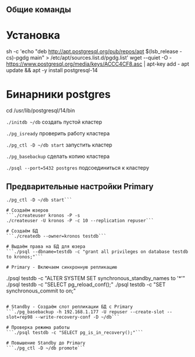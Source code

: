 ## Общие команды
# Установка
sh -c 'echo "deb http://apt.postgresql.org/pub/repos/apt $(lsb_release -cs)-pgdg main" > /etc/apt/sources.list.d/pgdg.list'
wget --quiet -O - https://www.postgresql.org/media/keys/ACCC4CF8.asc | apt-key add -
apt update && apt -y install postgresql-14

# Бинарники postgres
cd /usr/lib/postgresql/14/bin

`./initdb ~/db`					создать пустой кластер

`./pg_isready`					проверить работу кластера

`./pg_ctl -D ~/db start`		запустить кластер

`./pg_basebackup`				сделать копию кластера

`./psql --port=5432 postgres`	подсоединиться к кластеру

## Предварительные настройки Primary
```./initdb ~/db
./pg_ctl -D ~/db start```

# Создаём юзеров
```./createuser kronos -P -s
./createuser -U kronos -P -c 10 --replication repuser```

# Создаём БД
```./createdb --owner=kronos testdb```

# Выдаём права на БД для юзера
```./psql --dbname=testdb -c "grant all privileges on database testdb to kronos;"```

# Primary - Включаем синхронную репликацию
```
./psql testdb -c "ALTER SYSTEM SET synchronous_standby_names to '*'"
./psql testdb -c "SELECT pg_reload_conf();"
./psql testdb -c "SET synchronous_commit to on;"
```

# Standby - Создаём слот репликации БД с Primary
```./pg_basebackup -h 192.168.1.177 -U repuser --create-slot --slot=rep98 --write-recovery-conf -D ~/db```

# Проверка режима работы
```./psql testdb -c "SELECT pg_is_in_recovery();"```

# Повышение Standby до Primary
```./pg_ctl -D ~/db promote```
